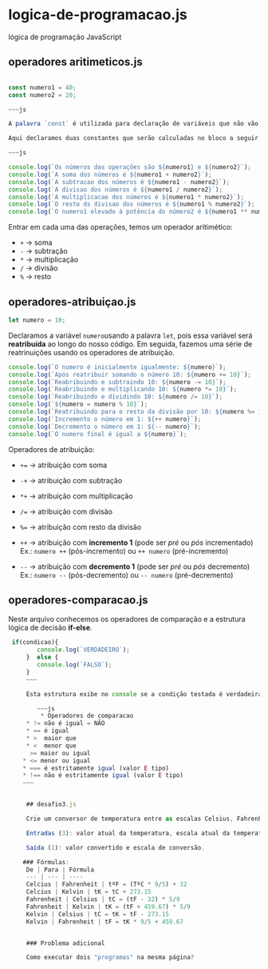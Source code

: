 # logica-de-programacao.js
lógica de programação JavaScript

## operadores aritimeticos.js

~~~js

const numero1 = 40;
const numero2 = 20;

~~~js

A palavra `const` é utilizada para declaração de variáveis que não vão ser reatribuidas (não permite redistribuição).

Aqui declaramos duas constantes que serão calculadas no bloco a seguir.

~~~js

console.log(`Os números das operações são ${numero1} e ${numero2}`);
console.log(`A soma dos números é ${numero1 + numero2}`);
console.log(`A subtracao dos números é ${numero1 - numero2}`);
console.log(`A divisao dos números é ${numero1 / numero2}`);
console.log(`A multiplicacao dos números é ${numero1 * numero2}`);
console.log(`O resto ds divisao dos números é ${numero1 % numero2}`);
console.log(`O numero1 elevado à potência do número2 é ${numero1 ** numero2}`);

~~~

Entrar em cada uma das operações, temos um operador aritimético:

* `+` -> soma
* `-` -> subtração
* `*` -> multiplicação
* `/` -> divisão
* `%` -> resto


## operadores-atribuiçao.js


~~~js
let numero = 10;
~~~

Declaramos a variável `numero`usando a palavra `let`, pois essa variável será **reatribuída** ao longo do nosso código.
Em seguida, fazemos uma série de reatrinuições usando os operadores de atribuição.

~~~js
console.log(`O numero é inicialmente igualmente: ${numero}`);
console.log(`Após reatribuir somando o número 10: ${numero += 10}`);
console.log(`Reabribuindo e subtraindo 10: ${numero -= 10}`);
console.log(`Reabribuindo e multiplicando 10: ${numero *= 10}`);
console.log(`Reabribuindo e dividindo 10: ${numero /= 10}`);
console.log(`${numero = numero % 10}`);
console.log(`Reatribuindo para o resto da divisão por 10: ${numero %= 10}`);
console.log(`Incremento o número em 1: ${++ numero}`);
console.log(`Decremento o número em 1: ${-- numero}`);
console.log(`O numero final é igual a ${numero}`);
~~~

Operadores de atribuição:

* `+=` -> atribuição com soma
* `-+` -> atribuição com subtração
* `*+` -> atribuição com multiplicação
* `/=` -> atribuição com divisão
* `%=` -> atribuição com resto da divisão
* `++` -> atribuição com **incremento 1** (pode ser *pré* ou *pós* incrementado)
          Ex.: `numero ++` (pós-incremento) ou  `++ numero` (pré-incremento) 

* `--` -> atribuição com **decremento 1** (pode ser *pré* ou *pós* decremento)
          Ex.: `numero --` (pós-decremento) ou  `-- numero` (pré-decremento) 

## operadores-comparacao.js

Neste arquivo conhecemos os operadores de comparação e a estrutura lógica de decisão **if-else**.

~~~js
 if(condicao){
        console.log(`VERDADEIRO`);
     }  else {
        console.log(`FALSO`);
     }
     ~~~

     Esta estrutura exibe no console se a condição testada é verdadeira ou falsa. A condição armazena o resultado da **comparação entre duas variáveis**, como segue:

        ~~~js
         * Operadores de comparacao
     * != não é igual = NÃO
     * == é igual
     * >  maior que
     * <  menor que        
      >= maior ou igual
    * <= menor ou igual
    * === é estritamente igual (valor E tipo)
    * !== não é estritamente igual (valor E tipo)
    ~~~


     ## desafio3.js

     Crie um conversor de temperatura entre as escalas Celsius, Fahrenheit e Kelvin. O usuário deve digitar a temperatura a ser convertida e a escala da temdperatura atual e a escala para o qual o valor deve ser convertido.

     Entradas (3): valor atual da temperatura, escala atual da temperatura, escala para exibição (conversão).

     Saída (1): valor convertido e escala de conversão.

    ### Fórmulas:
     De | Para | Fórmula
     --- | --- | ----
     Celcius | Fahrenheit | tºF = (TºC * 9/5) + 32
     Celcius | Kelvin | tK = tC + 273.15
     Fahrenheit | Celsius | tC = (tF - 32) * 5/9
     Fahrenheit | Kelvin | tK = (tF + 459.67) * 5/9
     Kelvin | Celsius | tC = tK = tF - 273.15
     Kelvin | Fahrenheit | tF = tK * 9/5 + 459.67


     ### Problema adicional

     Como executar dois "programas" na mesma página?

     


